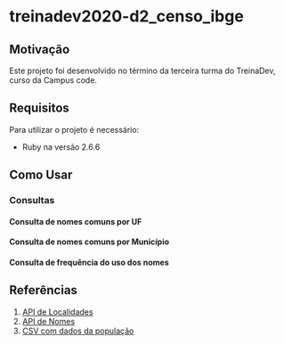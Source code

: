 # treinadev2020-d2_censo_ibge

## Motivação

Este projeto foi desenvolvido no término da terceira turma do TreinaDev, curso da Campus code.

## Requisitos

Para utilizar o projeto é necessário:
  - Ruby na versão 2.6.6
  
## Como Usar

### Consultas

#### Consulta de nomes comuns por UF

#### Consulta de nomes comuns por Município

#### Consulta de frequência do uso dos nomes

## Referências
1. [API de Localidades](https://servicodados.ibge.gov.br/api/docs/localidades?versao=1)
2. [API de Nomes](https://servicodados.ibge.gov.br/api/docs/censos/nomes?versao=2)
3. [CSV com dados da população](https://campus-code.s3-sa-east-1.amazonaws.com/treinadev/populacao_2019.csv)
